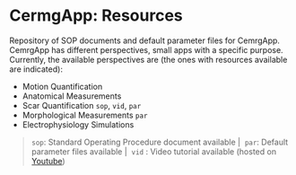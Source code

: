 # CermgApp: Resources
Repository of SOP documents and default parameter files for CemrgApp.
CemrgApp has different perspectives, small apps with a specific purpose. 
Currently, the available perspectives are 
(the ones with resources available are indicated):

+ Motion Quantification
+ Anatomical Measurements
+ Scar Quantification `sop`, `vid`, `par`
+ Morphological Measurements `par`
+ Electrophysiology Simulations

> `sop`: Standard Operating Procedure document available | 
> `par`: Default parameter files available | 
> `vid` : Video tutorial available (hosted on [Youtube](https://www.youtube.com/channel/UCOp6Hyaq6p2cD46ENmW8RWA))
